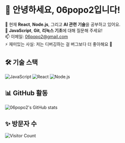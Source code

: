 # 👋 안녕하세요, 06popo2입니다!

🌱 현재 **React**, **Node.js**, 그리고 **AI 관련 기술**을 공부하고 있어요.  
💬 **JavaScript**, **Git**, **리눅스 기초**에 대해 질문해 주세요!  
📫 이메일: 06popo2@gmail.com  
⚡ 재미있는 사실: 저는 디버깅하는 걸 버그보다 더 좋아해요 🐞

## 🛠️ 기술 스택
![JavaScript](https://img.shields.io/badge/-JavaScript-black?style=flat-square&logo=javascript)
![React](https://img.shields.io/badge/-React-blue?style=flat-square&logo=react)
![Node.js](https://img.shields.io/badge/-Node.js-green?style=flat-square&logo=node.js)

## 📊 GitHub 활동
![06popo2's GitHub stats](https://github-readme-stats.vercel.app/api?username=06popo2&show_icons=true&theme=radical)

## ✨ 방문자 수
![Visitor Count](https://komarev.com/ghpvc/?username=06popo2&color=blue)
